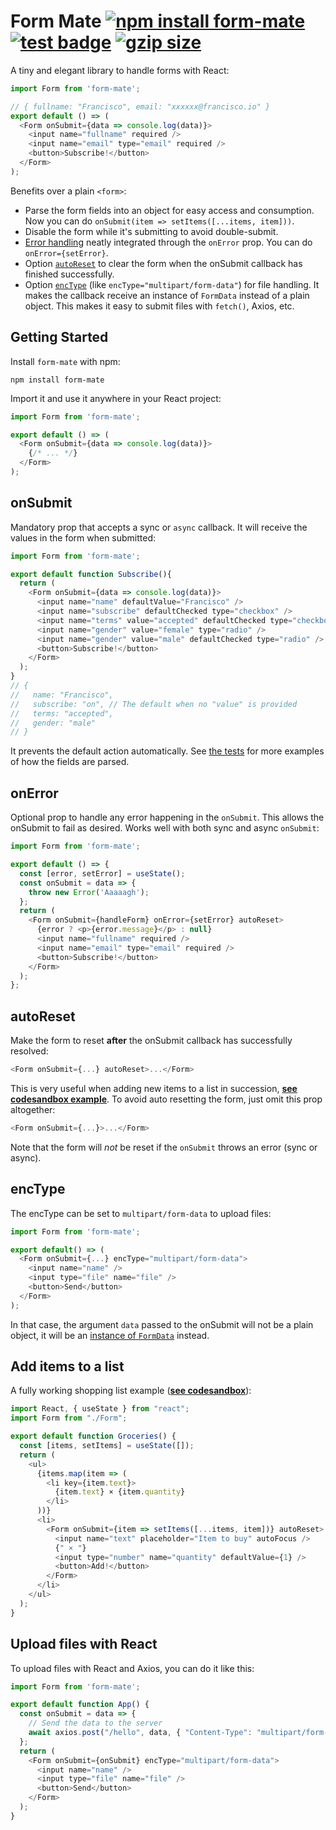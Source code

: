 # Form Mate [![npm install form-mate](https://img.shields.io/badge/npm%20install-form--mate-blue.svg)](https://www.npmjs.com/package/form-mate) [![test badge](https://github.com/franciscop/form-mate/workflows/tests/badge.svg)](https://github.com/franciscop/form-mate/actions) [![gzip size](https://img.badgesize.io/franciscop/form-mate/master/index.min.js.svg?compression=gzip)](https://github.com/franciscop/form-mate/blob/master/index.min.js)

A tiny and elegant library to handle forms with React:

```js
import Form from 'form-mate';

// { fullname: "Francisco", email: "xxxxxx@francisco.io" }
export default () => (
  <Form onSubmit={data => console.log(data)}>
    <input name="fullname" required />
    <input name="email" type="email" required />
    <button>Subscribe!</button>
  </Form>
);
```

Benefits over a plain `<form>`:

- Parse the form fields into an object for easy access and consumption. Now you can do `onSubmit(item => setItems([...items, item]))`.
- Disable the form while it's submitting to avoid double-submit.
- [Error handling](#onerror) neatly integrated through the `onError` prop. You can do `onError={setError}`.
- Option [`autoReset`](#autoreset) to clear the form when the onSubmit callback has finished successfully.
- Option [`encType`](#enctype) (like `encType="multipart/form-data"`) for file handling. It makes the callback receive an instance of `FormData` instead of a plain object. This makes it easy to submit files with `fetch()`, Axios, etc.


## Getting Started

Install `form-mate` with npm:

```
npm install form-mate
```

Import it and use it anywhere in your React project:

```js
import Form from 'form-mate';

export default () => (
  <Form onSubmit={data => console.log(data)}>
    {/* ... */}
  </Form>
);
```



## onSubmit

Mandatory prop that accepts a sync or `async` callback. It will receive the values in the form when submitted:

```js
import Form from 'form-mate';

export default function Subscribe(){
  return (
    <Form onSubmit={data => console.log(data)}>
      <input name="name" defaultValue="Francisco" />
      <input name="subscribe" defaultChecked type="checkbox" />
      <input name="terms" value="accepted" defaultChecked type="checkbox" />
      <input name="gender" value="female" type="radio" />
      <input name="gender" value="male" defaultChecked type="radio" />
      <button>Subscribe!</button>
    </Form>
  );
}
// {
//   name: "Francisco",
//   subscribe: "on", // The default when no "value" is provided
//   terms: "accepted",
//   gender: "male"
// }
```

It prevents the default action automatically. See [the tests](https://github.com/franciscop/form-mate/blob/master/test.js) for more examples of how the fields are parsed.



## onError

Optional prop to handle any error happening in the `onSubmit`. This allows the onSubmit to fail as desired. Works well with both sync and async `onSubmit`:

```js
import Form from 'form-mate';

export default () => {
  const [error, setError] = useState();
  const onSubmit = data => {
    throw new Error('Aaaaagh');
  };
  return (
    <Form onSubmit={handleForm} onError={setError} autoReset>
      {error ? <p>{error.message}</p> : null}
      <input name="fullname" required />
      <input name="email" type="email" required />
      <button>Subscribe!</button>
    </Form>
  );
};
```



## autoReset

Make the form to reset **after** the onSubmit callback has successfully resolved:

```js
<Form onSubmit={...} autoReset>...</Form>
```

This is very useful when adding new items to a list in succession, [**see codesandbox example**](https://codesandbox.io/s/determined-nightingale-hzmob). To avoid auto resetting the form, just omit this prop altogether:

```js
<Form onSubmit={...}>...</Form>
```

Note that the form will _not_ be reset if the `onSubmit` throws an error (sync or async).



## encType

The encType can be set to `multipart/form-data` to upload files:

```js
import Form from 'form-mate';

export default() => (
  <Form onSubmit={...} encType="multipart/form-data">
    <input name="name" />
    <input type="file" name="file" />
    <button>Send</button>
  </Form>
);
```

In that case, the argument `data` passed to the onSubmit will not be a plain object, it will be an [instance of `FormData`](https://developer.mozilla.org/en-US/docs/Web/API/FormData/FormData) instead.



## Add items to a list

A fully working shopping list example ([**see codesandbox**](https://codesandbox.io/s/determined-nightingale-hzmob)):

```js
import React, { useState } from "react";
import Form from "./Form";

export default function Groceries() {
  const [items, setItems] = useState([]);
  return (
    <ul>
      {items.map(item => (
        <li key={item.text}>
          {item.text} × {item.quantity}
        </li>
      ))}
      <li>
        <Form onSubmit={item => setItems([...items, item])} autoReset>
          <input name="text" placeholder="Item to buy" autoFocus />
          {" × "}
          <input type="number" name="quantity" defaultValue={1} />
          <button>Add!</button>
        </Form>
      </li>
    </ul>
  );
}
```


## Upload files with React

To upload files with React and Axios, you can do it like this:

```js
import Form from 'form-mate';

export default function App() {
  const onSubmit = data => {
    // Send the data to the server
    await axios.post("/hello", data, { "Content-Type": "multipart/form-data" });
  };
  return (
    <Form onSubmit={onSubmit} encType="multipart/form-data">
      <input name="name" />
      <input type="file" name="file" />
      <button>Send</button>
    </Form>
  );
}
```
